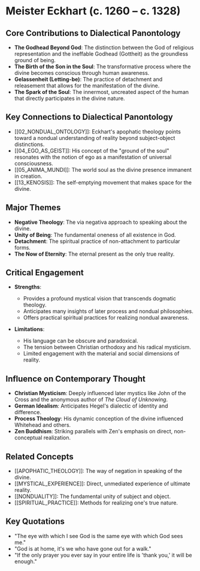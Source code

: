 # Meister Eckhart (c. 1260 – c. 1328)

## Core Contributions to Dialectical Panontology
- **The Godhead Beyond God**: The distinction between the God of religious representation and the ineffable Godhead (Gottheit) as the groundless ground of being.
- **The Birth of the Son in the Soul**: The transformative process where the divine becomes conscious through human awareness.
- **Gelassenheit (Letting-be)**: The practice of detachment and releasement that allows for the manifestation of the divine.
- **The Spark of the Soul**: The innermost, uncreated aspect of the human that directly participates in the divine nature.

## Key Connections to Dialectical Panontology
- [[02_NONDUAL_ONTOLOGY]]: Eckhart's apophatic theology points toward a nondual understanding of reality beyond subject-object distinctions.
- [[04_EGO_AS_GEIST]]: His concept of the "ground of the soul" resonates with the notion of ego as a manifestation of universal consciousness.
- [[05_ANIMA_MUNDI]]: The world soul as the divine presence immanent in creation.
- [[13_KENOSIS]]: The self-emptying movement that makes space for the divine.

## Major Themes
- **Negative Theology**: The via negativa approach to speaking about the divine.
- **Unity of Being**: The fundamental oneness of all existence in God.
- **Detachment**: The spiritual practice of non-attachment to particular forms.
- **The Now of Eternity**: The eternal present as the only true reality.

## Critical Engagement
- **Strengths**:
  - Provides a profound mystical vision that transcends dogmatic theology.
  - Anticipates many insights of later process and nondual philosophies.
  - Offers practical spiritual practices for realizing nondual awareness.

- **Limitations**:
  - His language can be obscure and paradoxical.
  - The tension between Christian orthodoxy and his radical mysticism.
  - Limited engagement with the material and social dimensions of reality.

## Influence on Contemporary Thought
- **Christian Mysticism**: Deeply influenced later mystics like John of the Cross and the anonymous author of *The Cloud of Unknowing*.
- **German Idealism**: Anticipates Hegel's dialectic of identity and difference.
- **Process Theology**: His dynamic conception of the divine influenced Whitehead and others.
- **Zen Buddhism**: Striking parallels with Zen's emphasis on direct, non-conceptual realization.

## Related Concepts
- [[APOPHATIC_THEOLOGY]]: The way of negation in speaking of the divine.
- [[MYSTICAL_EXPERIENCE]]: Direct, unmediated experience of ultimate reality.
- [[NONDUALITY]]: The fundamental unity of subject and object.
- [[SPIRITUAL_PRACTICE]]: Methods for realizing one's true nature.

## Key Quotations
- "The eye with which I see God is the same eye with which God sees me."
- "God is at home, it's we who have gone out for a walk."
- "If the only prayer you ever say in your entire life is 'thank you,' it will be enough."